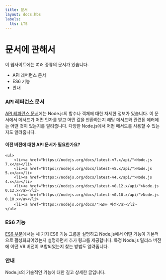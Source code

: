 ```yaml
---
title: 문서
layout: docs.hbs
labels:
  lts: LTS
---
```


<!--
# About Docs

There are several types of documentation available on this website:

* API reference documentation
* ES6 features
* Frequently asked questions
* Guides
-->

# 문서에 관해서

이 웹사이트에는 여러 종류의 문서가 있습니다.

* API 레퍼런스 문서
* ES6 기능
* 안내

<!--
### API Reference Documentation

The [API reference documentation](/api/) provides detailed information about a function or object in Node.js. This documentation indicates what arguments a method accepts, the return value of that method, and what errors may be related to that method. It also indicates which methods are available for different versions of Node.js.

This documentation describes the built-in modules provided by Node.js. It does not document modules provided by the community.
-->

### API 레퍼런스 문서

[API 레퍼런스 문서](/api/)에는 Node.js의 함수나 객체에 대한 자세한 정보가 있습니다.
이 문서에서 메서드가 어떤 인자를 받고 어떤 값을 반환하는지 해당 메서드와 관련된 에러에는 어떤 것이
있는지를 알려줍니다. 다양한 Node.js에서 어떤 메서드를 사용할 수 있는지도 알려줍니다.

<!--
<div class="highlight-box">
    <h4>Looking for API docs of previous releases?</h4>

    <ul>
        <li><a href="https://nodejs.org/docs/latest-v7.x/api/">Node.js 7.x</a></li>
        <li><a href="https://nodejs.org/docs/latest-v5.x/api/">Node.js 5.x</a></li>
        <li><a href="https://nodejs.org/docs/latest-v4.x/api/">Node.js 4.x</a></li>
        <li><a href="https://nodejs.org/docs/latest-v0.12.x/api/">Node.js 0.12.x</a></li>
        <li><a href="https://nodejs.org/docs/latest-v0.10.x/api/">Node.js 0.10.x</a></li>
        <li><a href="https://nodejs.org/docs/">all versions</a></li>
    </ul>
</div>
-->

<div class="highlight-box">
    <h4>이전 버전에 대한 API 문서가 필요한가요?</h4>

    <ul>
        <li><a href="https://nodejs.org/docs/latest-v7.x/api/">Node.js 7.x</a></li>
        <li><a href="https://nodejs.org/docs/latest-v5.x/api/">Node.js 5.x</a></li>
        <li><a href="https://nodejs.org/docs/latest-v4.x/api/">Node.js 4.x</a></li>
        <li><a href="https://nodejs.org/docs/latest-v0.12.x/api/">Node.js 0.12.x</a></li>
        <li><a href="https://nodejs.org/docs/latest-v0.10.x/api/">Node.js 0.10.x</a></li>
        <li><a href="https://nodejs.org/docs/">모든 버전</a></li>
    </ul>
</div>

<!--
### ES6 Features

The [ES6 section](/en/docs/es6/) describes the three ES6 feature groups, and details which features are enabled by default in Node.js, alongside explanatory links. It also shows how to find which version of V8 shipped with a particular Node.js release.
-->

### ES6 기능

[ES6 부분](/ko/docs/es6/)에서는 세 가지 ES6 기능 그룹을 설명하고 Node.js에서 어떤 기능이
기본적으로 활성화되어있는지 설명하면서 추가 링크를 제공합니다. 특정 Node.js 릴리스 버전에
어떤 V8 버전이 포함되었는지 찾는 방법도 알려줍니다.

<!--
### Guides

Long-form, in-depth articles about Node.js technical features and capabilities.
-->

### 안내

Node.js의 기술적인 기능에 대한 길고 상세한 글입니다.
